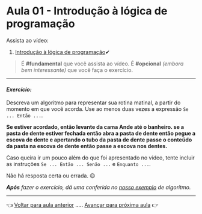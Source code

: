 # Aula 01 - Introdução à lógica de programação

Assista ao vídeo: 

  1. [Introdução à lógica de programação](https://www.youtube.com/watch?v=HXddFUe6VPU)✔

> É **#fundamental** que você assista ao vídeo. É **#opcional** _(embora bem interessante)_ que você faça o exercício.

---

#### _Exercício:_

Descreva um algoritmo para representar sua rotina matinal, a partir do momento em que você acorda. Use ao menos duas vezes a expressão `Se ... Então ...`. 

**Se estiver acordado, então levante da cama Ande até o banheiro.
se a pasta de dente estiver fechada então abra a pasta de dente então pegue a escova de dente e apertando o tubo da pasta de dente passe o conteúdo da pasta na escova de dente então passe a escova nos dentes.**

Caso queira ir um pouco além do que foi apresentado no vídeo, tente incluir as instruções `Se ... Então ... Senão ...` e `Enquanto ...`. 

Não há resposta certa ou errada. 😉

_**Após** fazer o exercício, dá uma conferida no [nosso exemplo](resolucao.md) de algoritmo._ 

---

👈 [Voltar para aula anterior](../aula00/aula.md) ..... [Avançar para próxima aula](../aula02/aula.md) 👉
